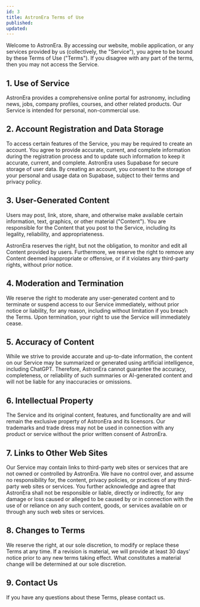 ```yaml
---
id: 3
title: AstronEra Terms of Use
published:
updated:
---
```


Welcome to AstronEra. By accessing our website, mobile application, or any services provided by us
(collectively, the "Service"), you agree to be bound by these Terms of Use ("Terms"). If you
disagree with any part of the terms, then you may not access the Service.

## 1. Use of Service

AstronEra provides a comprehensive online portal for astronomy, including news, jobs, company
profiles, courses, and other related products. Our Service is intended for personal, non-commercial
use.

## 2. Account Registration and Data Storage

To access certain features of the Service, you may be required to create an account. You agree to
provide accurate, current, and complete information during the registration process and to update
such information to keep it accurate, current, and complete. AstronEra uses Supabase for secure
storage of user data. By creating an account, you consent to the storage of your personal and usage
data on Supabase, subject to their terms and privacy policy.

## 3. User-Generated Content

Users may post, link, store, share, and otherwise make available certain information, text,
graphics, or other material ("Content"). You are responsible for the Content that you post to the
Service, including its legality, reliability, and appropriateness.

AstronEra reserves the right, but not the obligation, to monitor and edit all Content provided by
users. Furthermore, we reserve the right to remove any Content deemed inappropriate or offensive, or
if it violates any third-party rights, without prior notice.

## 4. Moderation and Termination

We reserve the right to moderate any user-generated content and to terminate or suspend access to
our Service immediately, without prior notice or liability, for any reason, including without
limitation if you breach the Terms. Upon termination, your right to use the Service will immediately
cease.

## 5. Accuracy of Content

While we strive to provide accurate and up-to-date information, the content on our Service may be
summarized or generated using artificial intelligence, including ChatGPT. Therefore, AstronEra
cannot guarantee the accuracy, completeness, or reliability of such summaries or AI-generated
content and will not be liable for any inaccuracies or omissions.

## 6. Intellectual Property

The Service and its original content, features, and functionality are and will remain the exclusive
property of AstronEra and its licensors. Our trademarks and trade dress may not be used in
connection with any product or service without the prior written consent of AstronEra.

## 7. Links to Other Web Sites

Our Service may contain links to third-party web sites or services that are not owned or controlled
by AstronEra. We have no control over, and assume no responsibility for, the content, privacy
policies, or practices of any third-party web sites or services. You further acknowledge and agree
that AstronEra shall not be responsible or liable, directly or indirectly, for any damage or loss
caused or alleged to be caused by or in connection with the use of or reliance on any such content,
goods, or services available on or through any such web sites or services.

## 8. Changes to Terms

We reserve the right, at our sole discretion, to modify or replace these Terms at any time. If a
revision is material, we will provide at least 30 days' notice prior to any new terms taking effect.
What constitutes a material change will be determined at our sole discretion.

## 9. Contact Us

If you have any questions about these Terms, please contact us.
